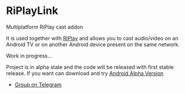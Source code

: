 # RiPlayLink
Multiplatform RiPlay cast addon

It is used together with [RiPlay](https://github.com/fast4x/RiPlay) and allows you to cast audio/video on an Android TV or on another Android device present on the same network.

Work in progress...

Project is in alpha state and the code will be released with first stable release. If you want can download and try [Android Alpha Version](https://raw.githubusercontent.com/fast4x/RiPlayLink/main/RiPlayLink-alpha.apk)

- [Group on Telegram ](https://t.me/riplay_app)

